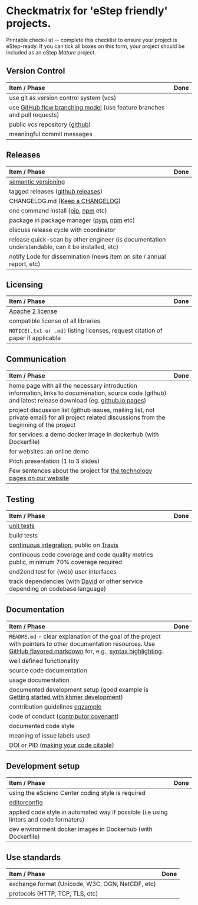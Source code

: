 # Checkmatrix for 'eStep friendly' projects.

Printable check-list -- complete this checklist to ensure your project is eStep-ready. If you can tick all boxes on this form, your project should be included as an eStep *Mature* project.


## Version Control

Item / Phase | Done      |
:------------|:---------:|
use git as version control system (vcs)|
use [GitHub flow branching model](https://guides.github.com/introduction/flow/) (use feature branches and pull requests)|
public vcs repository ([github](https://github.com/))|
meaningful commit messages|


## Releases

Item / Phase | Done      |
:------------|:---------:|
[semantic versioning](http://semver.org/)|
tagged releases ([github releases](https://help.github.com/categories/releases/))|
CHANGELOG.md ([Keep a CHANGELOG](http://keepachangelog.com/))|
one command install ([pip](https://pypi.python.org/pypi/pip), [npm](https://www.npmjs.com/package/npm) etc)|
package in package manager ([pypi](https://pypi.python.org/), [npm](https://www.npmjs.com/) etc)|
discuss release cycle with coordinator|
release quick-scan by other engineer (is documentation understandable, can it be installed, etc)|
notify Lode for dissemination (news item on site / annual report, etc)|

## Licensing

Item / Phase | Done      |
:------------|:---------:|
[Apache 2 license](http://www.apache.org/licenses/LICENSE-2.0)|
compatible license of all libraries|
`NOTICE(.txt or .md)` listing licenses, request citation of paper if applicable|

## Communication

Item / Phase | Done      |
:------------|:---------:|
home page with all the necessary introduction information, links to documenation, source code (github) and latest release download (eg. [github.io pages](https://pages.github.com/))|
project discussion list (github issues, mailing list, not private email) for all project related discussions from the beginning of the project|
for services: a demo docker image in dockerhub (with Dockerfile)|
for websites: an online demo|
Pitch presentation (1 to 3 slides)|
Few sentences about the project for [the technology pages on our website](https://www.esciencecenter.nl/technology)|

## Testing

Item / Phase | Done      |
:------------|:---------:|
[unit tests](https://en.wikipedia.org/wiki/Unit_testing)|
build tests|
[continuous integration](https://en.wikipedia.org/wiki/Continuous_integration), public on [Travis](https://travis-ci.org/)|
continuous code coverage and code quality metrics public, minimum 70% coverage required|
end2end test for (web) user interfaces|
track dependencies (with [David](https://david-dm.org/) or other service depending on codebase language)|

## Documentation

Item / Phase | Done      |
:------------|:---------:|
`README.md` - clear explanation of the goal of the project with pointers to other documentation resources. Use [GitHub flavored markdown](https://help.github.com/categories/writing-on-github) for, e.g., [syntax highlighting](https://help.github.com/articles/creating-and-highlighting-code-blocks).|
well defined functionality|
source code documentation|
usage documentation|
documented development setup (good example is [Getting started with khmer development](http://khmer.readthedocs.org/en/latest/dev/getting-started.html))|
contribution guidelines [egzample](https://github.com/angular/angular.js/blob/master/CONTRIBUTING.md)|
code of conduct ([contributor covenant](http://contributor-covenant.org/))|
documented code style|
meaning of issue labels used|
DOI or PID ([making your code citable](https://guides.github.com/activities/citable-code/))|


## Development setup

Item / Phase | Done      |
:------------|:---------:|
using the eScienc Center coding style is required|
[editorconfig](http://editorconfig.org/)|
applied code style in automated way if possible (i.e using linters and code formaters)|
dev environment docker images in Dockerhub (with Dockerfile)|

## Use standards

Item / Phase | Done      |
:------------|:---------:|
exchange format (Unicode, W3C, OGN, NetCDF, etc)|
protocols (HTTP, TCP, TLS, etc)|
